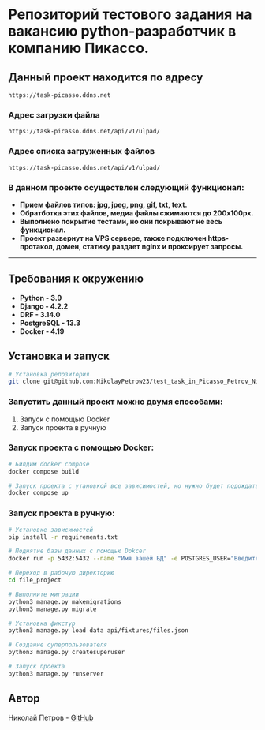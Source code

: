 # Репозиторий тестового задания на вакансию python-разработчик в компанию Пикассо.

## Данный проект находится по адресу 

````
https://task-picasso.ddns.net
````

### Адрес загрузки файла
````
https://task-picasso.ddns.net/api/v1/ulpad/
````

### Адрес списка загруженных файлов 
````
https://task-picasso.ddns.net/api/v1/ulpad/
````

### В данном проекте осуществлен следующий функционал:
- **Прием файлов типов: jpg, jpeg, png, gif, txt, text.**
- **Обратботка этих файлов, медиа файлы сжимаются до 200х100px.**
- **Выполнено покрытие тестами, но они покрывают не весь функционал.**
- **Проект развернут на VPS сервере, также подключен https-протакол, домен, статику раздает nginx и проксирует запросы.**
****

## Требования к окружению

- **Python - 3.9**
- **Django - 4.2.2**
- **DRF - 3.14.0**
- **PostgreSQL - 13.3**
- **Docker - 4.19**

## Установка и запуск

```bash
# Установка репозитория
git clone git@github.com:NikolayPetrow23/test_task_in_Picasso_Petrov_Nikolay.git
```

### Запустить данный проект можно двумя способами:
1. Запуск с помощью Docker
2. Запуск проекта в ручную


### Запуск проекта с помощью Docker:
```bash
# Билдим docker compose
docker compose build
```
```bash
# Запуск проекта с утановкой все зависимостей, но нужно будет подождать!
docker compose up
```

### Запуск проекта в ручную:
```bash
# Установке зависимостей
pip install -r requirements.txt
```

```bash
# Поднятие базы данных с помощью Dokcer
docker run -p 5432:5432 --name "Имя вашей БД" -e POSTGRES_USER="Введите пользователя для БД" -e POSTGRES_PASSWORD="Введите пароль для БД" -e POSTGRES_DB="Имя вашей БД" -d postgres:13.3
```

```bash
# Переход в рабочую директорию
cd file_project
```

```bash
# Выполните миграции
python3 manage.py makemigrations
python3 manage.py migrate
```

```bash
# Установка фикстур
python3 manage.py load data api/fixtures/files.json
```

```bash
# Создание суперпользователя
python3 manage.py createsuperuser
```

```bash
# Запуск проекта
python3 manage.py runserver
```


## Автор
Николай Петров - [GitHub](https://github.com/NikolayPetrow23)
